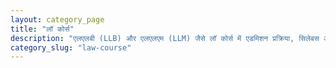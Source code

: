 ```yaml
---
layout: category_page
title: "लॉ कोर्स"
description: "एलएलबी (LLB) और एलएलएम (LLM) जैसे लॉ कोर्स में एडमिशन प्रक्रिया, सिलेबस और टॉप लॉ कॉलेजों की जानकारी।"
category_slug: "law-course"
---
```


